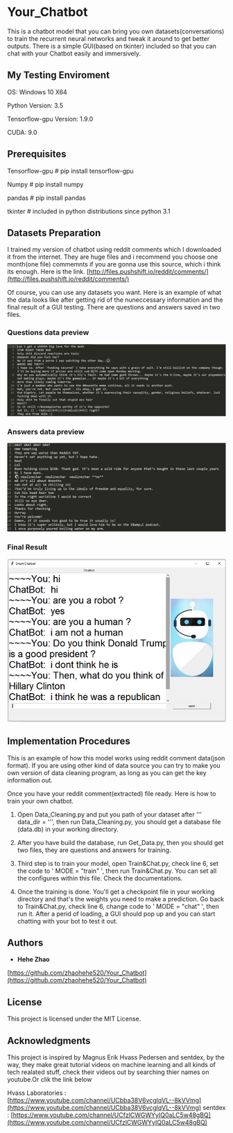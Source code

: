 # Your_Chatbot

This is a chatbot model that you can bring you own datasets(conversations) to train the recurrent neural networks and tweak it around to get better outputs. There is a simple GUI(based on tkinter) included so that you can chat with your Chatbot easily and immersively.

## My Testing Enviroment

OS:  Windows 10 X64

Python Version:  3.5

Tensorflow-gpu Version:  1.9.0

CUDA:  9.0

## Prerequisites

Tensorflow-gpu    # pip install tensorflow-gpu

Numpy             # pip install numpy  

pandas            # pip install pandas

tkinter           # included in python distributions since python 3.1

## Datasets Preparation

I trained my version of chatbot using reddit comments which I downloaded it from the internet. They are huge files and i recommend you choose one month(one file) commemnts if you are gonna use this source, which i think its enough. 
Here is the link. [http://files.pushshift.io/reddit/comments/](http://files.pushshift.io/reddit/comments/)

Of course, you can use any datasets you want. Here is an example of what the data looks like after getting rid of the nuneccessary information and the final result of a GUI testing. There are questions and answers saved in two files.

### Questions data preview

![Image of questions](readme_pics/questions.jpg)

### Answers data preview

![Image of questions](readme_pics/answers.jpg)

### Final Result

![Image of questions](readme_pics/GUI.jpg)

## Implementation Procedures

This is an example of how this model works using reddit comment data(json format). If you are using other kind of data source you can try to make you own version of data cleaning program, as long as you can get the key information out.

Once you have your reddit comment(extracted) file ready. Here is how to train your own chatbot.

1. Open Data_Cleaning.py and put you path of your dataset after ''' data_dir = ''', then run Data_Cleaning.py, you should get a database file (data.db) in your working directory.

2. After you have build the database, run Get_Data.py, then you should get two files, they are questions and answers for training.

3. Third step is to train your model, open Train&Chat.py, check line 6, set the code to ' MODE = "train" ', then run Train&Chat.py. You can set all the configures within this file. Check the documentations.

4. Once the training is done. You'll get a checkpoint file in your working directory and that's the weights you need to make a prediction. Go back to Train&Chat.py, check line 6, change code to ' MODE = "chat" ', then run it. After a perid of loading, a GUI should pop up and you can start chatting with your bot to test it out.

## Authors

* **Hehe Zhao**

 [https://github.com/zhaohehe520/Your_Chatbot](https://github.com/zhaohehe520/Your_Chatbot)

## License

This project is licensed under the MIT License.

## Acknowledgments

This project is inspired by Magnus Erik Hvass Pedersen and sentdex, by the way, they make great tutorial videos on machine learning and all kinds of tech realated stuff, check their videos out by searching thier names on youtube.Or clik the link below

Hvass Laboratories :  [https://www.youtube.com/channel/UCbba38V6vcglqVL--8kVVmg](https://www.youtube.com/channel/UCbba38V6vcglqVL--8kVVmg)
sentdex : [https://www.youtube.com/channel/UCfzlCWGWYyIQ0aLC5w48gBQ](https://www.youtube.com/channel/UCfzlCWGWYyIQ0aLC5w48gBQ)